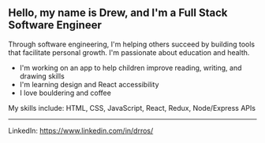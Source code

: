 ## Hello, my name is Drew, and I'm a Full Stack Software Engineer

Through software engineering, I'm helping others succeed by building tools that facilitate personal growth. I'm passionate about education and health. 

+ I'm working on an app to help children improve reading, writing, and drawing skills
+ I'm learning design and React accessibility
+ I love bouldering and coffee

My skills include: HTML, CSS, JavaScript, React, Redux, Node/Express APIs

---
LinkedIn: https://www.linkedin.com/in/drros/

